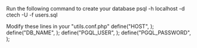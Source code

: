 Run the following command to create your database
    psql -h localhost -d ctech -U <your-postgres-user> -f users.sql

Modify these lines in your "utils.conf.php"
    define("HOST", <your-server-host>);
    define("DB_NAME", <your-db-name>);
    define("PGQL_USER", <your-postgres-user>);
    define("PGQL_PASSWORD", <your-postfres-password>);
